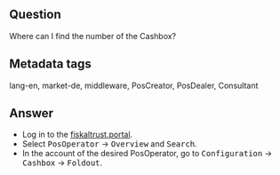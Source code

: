 ## Question

Where can I find the number of the Cashbox?

## Metadata tags

lang-en, market-de, middleware, PosCreator, PosDealer, Consultant

## Answer
* Log in to the [fiskaltrust.portal](https://portal.fiskaltrust.de/Account/Login?returnUrl=%2fHome%2fDashboard).
* Select <kbd>PosOperator</kbd> &rarr; <kbd>Overview</kbd> and <kbd>Search</kbd>.
* In the account of the desired PosOperator, go to
 <kbd>Configuration</kbd> &rarr; <kbd>Cashbox</kbd> &rarr; <kbd>Foldout</kbd>.